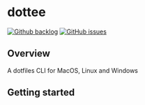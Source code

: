 # dottee

[![Github backlog](https://img.shields.io/badge/-pending-262626.svg?style=for-the-badge&logo=github&logoColor=f2f2f2&label=backlog&labelColor=262626&color=yellow)](https://github.com/users/ochairo/projects/7)
[![GitHub issues](https://img.shields.io/github/issues/ochairo/dottee?style=for-the-badge&logo=github&logoColor=f2f2f2&label=issues&labelColor=262626)](https://github.com/ochairo/dottee/issues)

## Overview

A dotfiles CLI for MacOS, Linux and Windows

## Getting started
